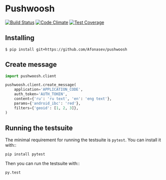 # Pushwoosh
[![Build Status](https://travis-ci.org/Afonasev/pushwoosh.svg?branch=master)](https://travis-ci.org/Afonasev/pushwoosh)
[![Code Climate](https://codeclimate.com/github/Afonasev/pushwoosh/badges/gpa.svg)](https://codeclimate.com/github/Afonasev/pushwoosh)
[![Test Coverage](https://codeclimate.com/github/Afonasev/pushwoosh/badges/coverage.svg)](https://codeclimate.com/github/Afonasev/pushwoosh/coverage)

## Installing
```
$ pip install git+https://github.com/Afonasev/pushwoosh
```

## Create message
```python
import pushwoosh.client

pushwoosh.client.create_message(
    application='APPLICATION_CODE',
    auth_token='AUTH_TOKEN',
    content={'ru': 'ru text', 'en': 'eng text'},
    params={'android_ibc': 'red'},
    filters={'geoid': [1, 2, 3]},
)
```

## Running the testsuite

The minimal requirement for running the testsuite is ``pytest``.  You can
install it with::

    pip install pytest

Then you can run the testsuite with::

    py.test
